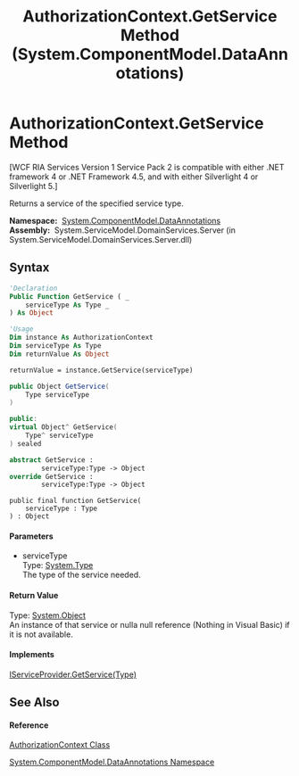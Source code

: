 ﻿---
title: AuthorizationContext.GetService Method  (System.ComponentModel.DataAnnotations)
TOCTitle: GetService Method
ms:assetid: M:System.ComponentModel.DataAnnotations.AuthorizationContext.GetService(System.Type)
ms:mtpsurl: https://msdn.microsoft.com/en-us/library/system.componentmodel.dataannotations.authorizationcontext.getservice(v=VS.91)
ms:contentKeyID: 28755333
ms.date: 01/27/2012
mtps_version: v=VS.91
f1_keywords:
- System.ComponentModel.DataAnnotations.AuthorizationContext.GetService
dev_langs:
- CSharp
- JScript
- VB
- FSharp
- c++
api_location:
- System.ServiceModel.DomainServices.Server.dll
api_name:
- System.ComponentModel.DataAnnotations.AuthorizationContext.GetService
api_type:
- Managed
topic_type:
- apiref
- kbSyntax
product_family_name: VS
ROBOTS: INDEX,FOLLOW
---

# AuthorizationContext.GetService Method

\[WCF RIA Services Version 1 Service Pack 2 is compatible with either .NET framework 4 or .NET Framework 4.5, and with either Silverlight 4 or Silverlight 5.\]

Returns a service of the specified service type.

**Namespace:**  [System.ComponentModel.DataAnnotations](cc490428\(v=vs.91\).md)  
**Assembly:**  System.ServiceModel.DomainServices.Server (in System.ServiceModel.DomainServices.Server.dll)

## Syntax

``` vb
'Declaration
Public Function GetService ( _
    serviceType As Type _
) As Object
```

``` vb
'Usage
Dim instance As AuthorizationContext
Dim serviceType As Type
Dim returnValue As Object

returnValue = instance.GetService(serviceType)
```

``` csharp
public Object GetService(
    Type serviceType
)
```

``` c++
public:
virtual Object^ GetService(
    Type^ serviceType
) sealed
```

``` fsharp
abstract GetService : 
        serviceType:Type -> Object 
override GetService : 
        serviceType:Type -> Object 
```

``` jscript
public final function GetService(
    serviceType : Type
) : Object
```

#### Parameters

  - serviceType  
    Type: [System.Type](https://msdn.microsoft.com/en-us/library/42892f65)  
    The type of the service needed.  

#### Return Value

Type: [System.Object](https://msdn.microsoft.com/en-us/library/e5kfa45b)  
An instance of that service or nulla null reference (Nothing in Visual Basic) if it is not available.  

#### Implements

[IServiceProvider.GetService(Type)](https://msdn.microsoft.com/en-us/library/m:system.iserviceprovider.getservice\(system.type\)\(v=VS.91\))  

## See Also

#### Reference

[AuthorizationContext Class](ff422637\(v=vs.91\).md)

[System.ComponentModel.DataAnnotations Namespace](cc490428\(v=vs.91\).md)

